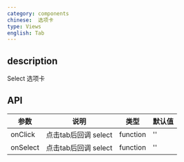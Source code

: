 ```yaml
---
category: components
chinese:  选项卡
type: Views
english: Tab
---
```



## description

Select 选项卡

## API
| 参数        | 说明                                                      | 类型        | 默认值 |
|----------- |---------------------------------------------------------  | ---------- |-------|
|onClick | 点击tab后回调 select | function |'' | - |
|onSelect | 点击tab后回调 select | function |'' | - |